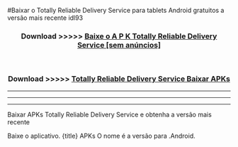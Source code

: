 #Baixar o Totally Reliable Delivery Service   para tablets Android gratuitos a versão mais recente idl93


<div align="center">
<h3>Download >>>>> <a href="https://pt-web.web.app/?pt= Totally Reliable Delivery Service ">Baixe o A P K Totally Reliable Delivery Service  [sem anúncios]</a></h3><br>

<h3>Download >>>>> <a href="https://pt-web.web.app/?pt= Totally Reliable Delivery Service ">Totally Reliable Delivery Service  Baixar APKs</a></h3>
</div>

----------------------------------------------------------

----------------------------------------------------------

----------------------------------------------------------

Baixar APKs Totally Reliable Delivery Service  e obtenha a versão mais recente

Baixe o aplicativo. {title} APKs O nome é a versão para .Android.


